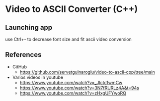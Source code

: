 # Video to ASCII Converter (C++)

## Launching app
use Ctrl+- to decrease font size and fit ascii video conversion


## References
* GitHub
  * https://github.com/servetgulnaroglu/video-to-ascii-cpp/tree/main 
* Varios videos in youtube
  * https://www.youtube.com/watch?v=_JIctc1wmCw 
  * https://www.youtube.com/watch?v=3N7fRURLz4A&t=94s  
  * https://www.youtube.com/watch?v=zHxgUFYwoRQ

